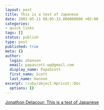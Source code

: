 ```yaml
---
layout: post
title: This is a test of Japanese
date: 2003-05-11 08:05:33.000000000 +02:00
categories:
- quick links
tags: []
status: publish
type: post
published: true
meta: {}
author:
  login: shanson
  email: papascott-wp@gmail.com
  display_name: PapaScott
  first_name: Scott
  last_name: Hanson
excerpt: !ruby/object:Hpricot::Doc
  options: {}
---
```

<p><a title="Can you see the kashimashii?" href="http://weblog.delacour.net/archives/000910.html">Jonathon Delacour: This is a test of Japanese</a></p>
